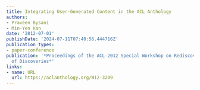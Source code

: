 ```yaml
---
title: Integrating User-Generated Content in the ACL Anthology
authors:
- Praveen Bysani
- Min-Yen Kan
date: '2012-07-01'
publishDate: '2024-07-11T07:40:56.444716Z'
publication_types:
- paper-conference
publication: '*Proceedings of the ACL-2012 Special Workshop on Rediscovering 50 Years
  of Discoveries*'
links:
- name: URL
  url: https://aclanthology.org/W12-3209
---
```

